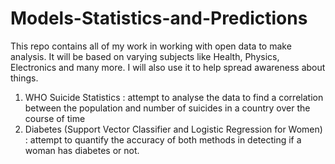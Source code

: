 # Models-Statistics-and-Predictions
This repo contains all of my work in working with open data to make analysis. It will be based on varying subjects like Health, Physics, Electronics and many more. I will also use it to help spread awareness about things.
1. WHO Suicide Statistics : attempt to analyse the data to find a correlation between the population and number of suicides in a country over the course of time
2. Diabetes (Support Vector Classifier and Logistic Regression for Women) : attempt to quantify the accuracy of both methods in detecting if a woman has diabetes or not.
